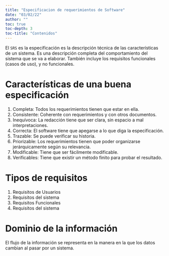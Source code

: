```yaml
---
title: "Especificacion de requerimientos de Software"
date: "03/02/22"
author: ""
toc: true
toc-depth: 3
toc-title: "Contenidos"
---
```


El `SRS` es la especificación es la descripción técnica de las características
de un sistema. Es una descripción completa del comportamiento del sistema que
se va a elaborar. También incluye los requisitos funcionales (casos de uso),
y no funcionales.


Características de una buena especificación
===========================================

1. Completa: Todos los requerimientos tienen que estar en ella.
2. Consistente: Coherente con requerimientos y con otros documentos.
3. Inequívoca: La redacción tiene que ser clara, sin espacio a mal
   interpretaciones.
4. Correcta: El software tiene que apegarse a lo que diga la especificación.
5. Trazable: Se puede verificar su historia.
6. Priorizable: Los requerimientos tienen que poder organizarse
   jerárquicamente según su relevancia.
7. Modificable: Tiene que ser fácilmente modificable.
8. Verificables: Tiene que existir un método finito para probar el resultado.

Tipos de requisitos
===================

1. Requisitos de Usuarios
2. Requisitos del sistema
3. Requisitos Funcionales
4. Requisitos del sistema

Dominio de la información
=========================

El flujo de la información se representa en la manera en la que los datos
cambian al pasar por un sistema. 
